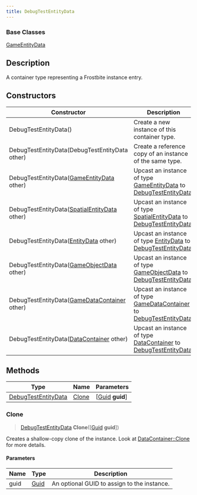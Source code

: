 ```yaml
---
title: DebugTestEntityData
---
```

### Base Classes

[GameEntityData](GameEntityData)

## Description

A container type representing a Frostbite instance entry.

## Constructors

| Constructor                                                                    | Description                                                                                                                   |
| ------------------------------------------------------------------------------ | ----------------------------------------------------------------------------------------------------------------------------- |
| DebugTestEntityData()                                                          | Create a new instance of this container type.                                                                                 |
| DebugTestEntityData(DebugTestEntityData other)                                 | Create a reference copy of an instance of the same type.                                                                      |
| DebugTestEntityData([GameEntityData](GameEntityData) other)                    | Upcast an instance of type [GameEntityData](GameEntityData) to [DebugTestEntityData](DebugTestEntityData).                    |
| DebugTestEntityData([SpatialEntityData](SpatialEntityData) other)              | Upcast an instance of type [SpatialEntityData](SpatialEntityData) to [DebugTestEntityData](DebugTestEntityData).              |
| DebugTestEntityData([EntityData](EntityData) other)                            | Upcast an instance of type [EntityData](EntityData) to [DebugTestEntityData](DebugTestEntityData).                            |
| DebugTestEntityData([GameObjectData](GameObjectData) other)                    | Upcast an instance of type [GameObjectData](GameObjectData) to [DebugTestEntityData](DebugTestEntityData).                    |
| DebugTestEntityData([GameDataContainer](GameDataContainer) other)              | Upcast an instance of type [GameDataContainer](GameDataContainer) to [DebugTestEntityData](DebugTestEntityData).              |
| DebugTestEntityData([DataContainer](/vext/ref/shared/class/datacontainer) other) | Upcast an instance of type [DataContainer](/vext/ref/shared/class/datacontainer) to [DebugTestEntityData](DebugTestEntityData). |

## Methods

| Type                                       | Name            | Parameters                                     |
| ------------------------------------------ | --------------- | ---------------------------------------------- |
| [DebugTestEntityData](DebugTestEntityData) | [Clone](#clone) | \[[Guid](/vext/ref/shared/class/guid) **guid**\] |

### Clone

> [DebugTestEntityData](DebugTestEntityData) **Clone**(\[[Guid](/vext/ref/shared/class/guid) **guid**\])

Creates a shallow-copy clone of the instance. Look at [DataContainer::Clone](/vext/ref/shared/class/datacontainer#clone) for more details.

#### Parameters

| Name | Type         | Description                                 |
| ---- | ------------ | ------------------------------------------- |
| guid | [Guid](Guid) | An optional GUID to assign to the instance. |
